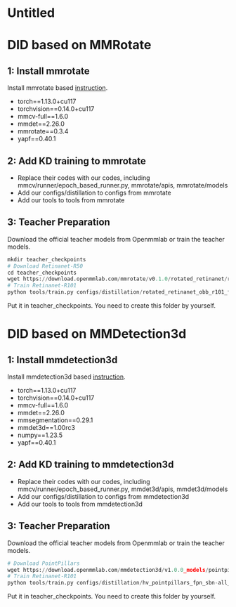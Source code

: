 # Untitled

# DID based on MMRotate

## 1: Install mmrotate

Install mmrotate based [instruction](https://mmrotate.readthedocs.io/en/latest/install.html#installation).

- torch==1.13.0+cu117
- torchvision==0.14.0+cu117
- mmcv-full==1.6.0
- mmdet==2.26.0
- mmrotate==0.3.4
- yapf==0.40.1

## 2: Add KD training to mmrotate

- Replace their codes with our codes, including mmcv/runner/epoch_based_runner.py, mmrotate/apis, mmrotate/models
- Add our configs/distillation to configs from mmrotate
- Add our tools to tools from mmrotate

## 3: Teacher Preparation

Download the official teacher models from Openmmlab or train the teacher models.

```python
mkdir teacher_checkpoints
# Download Retinanet-R50
cd teacher_checkpoints
wget https://download.openmmlab.com/mmrotate/v0.1.0/rotated_retinanet/rotated_retinanet_obb_r50_fpn_1x_dota_le90/rotated_retinanet_obb_r50_fpn_1x_dota_le90-c0097bc4.pth
# Train Retinanet-R101
python tools/train.py configs/distillation/rotated_retinanet_obb_r101_fpn_1x_dota_le90.py
```

Put it in teacher_checkpoints. You need to create this folder by yourself.

# DID based on MMDetection3d

## 1: Install mmdetection3d

Install mmdetection3d based [instruction](https://github.com/open-mmlab/mmdetection3d/blob/1.0/docs/en/getting_started.md).

- torch==1.13.0+cu117
- torchvision==0.14.0+cu117
- mmcv-full==1.6.0
- mmdet==2.26.0
- mmsegmentation==0.29.1
- mmdet3d==1.00rc3
- numpy==1.23.5
- yapf==0.40.1

## 2: Add KD training to mmdetection3d

- Replace their codes with our codes, including mmcv/runner/epoch_based_runner.py, mmdet3d/apis, mmdet3d/models
- Add our configs/distillation to configs from mmdetection3d
- Add our tools to tools from mmdetection3d

## 3: Teacher Preparation

Download the official teacher models from Openmmlab or train the teacher models.

```python
# Download PointPillars
wget https://download.openmmlab.com/mmdetection3d/v1.0.0_models/pointpillars/hv_pointpillars_fpn_sbn-all_4x8_2x_nus-3d/hv_pointpillars_fpn_sbn-all_4x8_2x_nus-3d_20210826_104936-fca299c1.pth
# Train Retinanet-R101
python tools/train.py configs/distillation/hv_pointpillars_fpn_sbn-all_4x8_2x_nus-3d.py
```

Put it in teacher_checkpoints. You need to create this folder by yourself.
